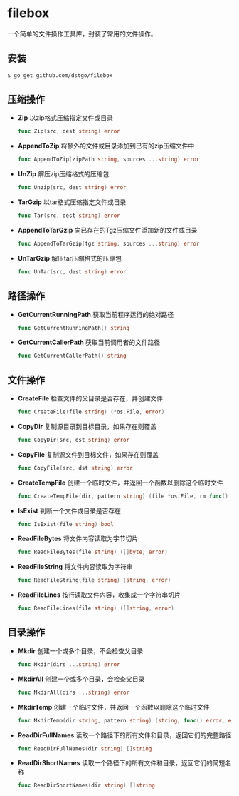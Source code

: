 # filebox

一个简单的文件操作工具库，封装了常用的文件操作。

## 安装

```sh
$ go get github.com/dstgo/filebox
```

## 压缩操作

* **Zip** 以zip格式压缩指定文件或目录

    ```go
    func Zip(src, dest string) error
    ```

* **AppendToZip** 将额外的文件或目录添加到已有的zip压缩文件中

    ```go
    func AppendToZip(zipPath string, sources ...string) error
    ```

* **UnZip** 解压zip压缩格式的压缩包

    ```go
    func Unzip(src, dest string) error
    ```

* **TarGzip** 以tar格式压缩指定文件或目录

    ```go
    func Tar(src, dest string) error
    ```

* **AppendToTarGzip** 向已存在的Tgz压缩文件添加新的文件或目录
  ```go
  func AppendToTarGzip(tgz string, sources ...string) error
  ```
* **UnTarGzip** 解压tar压缩格式的压缩包

    ```go
    func UnTar(src, dest string) error
    ```

## 路径操作

- **GetCurrentRunningPath** 获取当前程序运行的绝对路径

    ```go
    func GetCurrentRunningPath() string
    ```

- **GetCurrentCallerPath** 获取当前调用者的文件路径

    ```go
    func GetCurrentCallerPath() string
    ```

## 文件操作

- **CreateFile** 检查文件的父目录是否存在，并创建文件

    ```go
    func CreateFile(file string) (*os.File, error)
    ```

- **CopyDir** 复制源目录到目标目录，如果存在则覆盖

    ```go
    func CopyDir(src, dst string) error
    ```

- **CopyFile** 复制源文件到目标文件，如果存在则覆盖

    ```go
    func CopyFile(src, dst string) error
    ```

- **CreateTempFile** 创建一个临时文件，并返回一个函数以删除这个临时文件

    ```go
    func CreateTempFile(dir, pattern string) (file *os.File, rm func() error, err error)
    ```

- **IsExist** 判断一个文件或目录是否存在

    ```go
    func IsExist(file string) bool
    ```

- **ReadFileBytes**  将文件内容读取为字节切片

    ```go
    func ReadFileBytes(file string) ([]byte, error)
    ```

- **ReadFileString** 将文件内容读取为字符串

    ```go
    func ReadFileString(file string) (string, error)
    ```

- **ReadFileLines** 按行读取文件内容，收集成一个字符串切片

    ```go
    func ReadFileLines(file string) ([]string, error)
    ```

## 目录操作

- **Mkdir** 创建一个或多个目录，不会检查父目录

    ```go
    func Mkdir(dirs ...string) error 
    ```

- **MkdirAll** 创建一个或多个目录，会检查父目录

    ```go
    func MkdirAll(dirs ...string) error
    ```

- **MkdirTemp** 创建一个临时文件，并返回一个函数以删除这个临时文件

    ```go
    func MkdirTemp(dir string, pattern string) (string, func() error, error)
    ```

- **ReadDirFullNames** 读取一个路径下的所有文件和目录，返回它们的完整路径

    ```go
    func ReadDirFullNames(dir string) []string
    ```

- **ReadDirShortNames** 读取一个路径下的所有文件和目录，返回它们的简短名称

    ```go
    func ReadDirShortNames(dir string) []string
    ```

    

